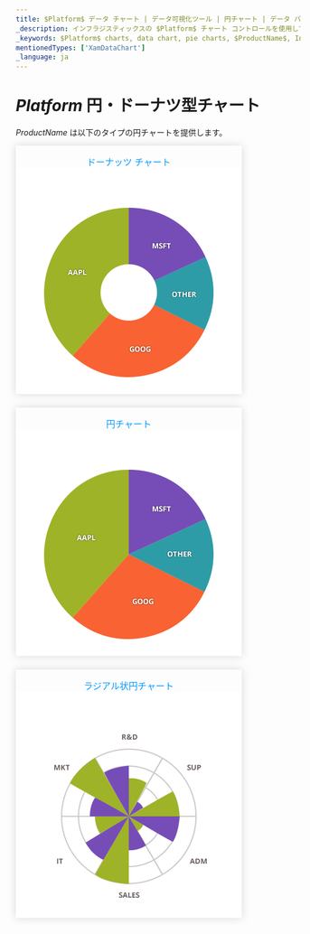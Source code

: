 ```yaml
---
title: $Platform$ データ チャート | データ可視化ツール | 円チャート | データ バインディング | インフラジスティックス
_description: インフラジスティックスの $Platform$ チャート コントロールを使用して円チャート、ドーナツ型チャート、ラジアル円チャートなどの円チャートを作成します。$ProductName$ グラフ タイプについて説明します。
_keywords: $Platform$ charts, data chart, pie charts, $ProductName$, Infragistics, $Platform$ チャート, データ チャート, 円チャート, インフラジスティックス
mentionedTypes: ['XamDataChart']
_language: ja
---
```

# $Platform$ 円・ドーナツ型チャート

$ProductName$ は以下のタイプの円チャートを提供します。

<section class="feature__container">
    <style>
        .linkContent,
        .linkContent:hover {
            display: flex;
            flex-flow: column;
            align-items: center;
            box-shadow: none;
        }
        .link {
            display: inline-block;
            font-size: 1.0rem;
            color: #0099ff;
            cursor: pointer;
            padding-top: 1.0rem;
            margin-right: 1.0rem;
            margin-bottom: 1.5rem;
            box-shadow: 0 0 15px rgba(0,0,0,.15);
        }
        .link:hover {
            box-shadow: 0 0 15px rgba(0,0,0,.25);
        }
        .img {
            width: 250px;
            height: 250px;
            box-shadow: none;
        }
    </style>
    <body>
        <div class="link" href="doughnut-chart.md">
            <div class="linkContent">
                <div>ドーナッツ チャート</div>
                <img class="responsive-img" src="../images/charts/doughnut-chart-selection.png">
            </div>
        </div>
        <div class="link" href="pie-chart.md">
            <div class="linkContent">
                <div>円チャート</div>
                <img class="responsive-img" src="../images/charts/pie-chart-selection.png">
            </div>
        </div>
        <div class="link" href="data-chart-type-radial-pie-series.md">
            <div class="linkContent">
                <div>ラジアル状円チャート</div>
                <img class="responsive-img" src="../images/charts/data-chart-type-radial-pie-series.png">
            </div>
        </div>
    </body>
</section>
